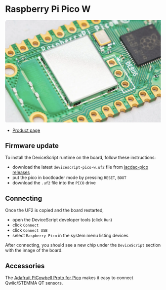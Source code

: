 # Raspberry Pi Pico W

![Adafruit board from the top](board.png)

-  [Product page](https://www.raspberrypi.com/products/raspberry-pi-pico/)

## Firmware update

To install the DeviceScript runtime on the board, follow these instructions:

-  download the latest `devicescript-pico-w.uf2` file from [jacdac-pico releases](https://github.com/microsoft/jacdac-pico/releases)
-  put the pico in bootloader mode by pressing `RESET`, `BOOT`
-  download the `.uf2` file into the `PICO` drive

## Connecting

Once the UF2 is copied and the board restarted,

-   open the DeviceScript developer tools (click `Run`)
-   click `Connect`
-   click `Connect USB`
-   select `Raspberry Pico` in the system menu listing devices

After connecting, you should see a new chip under the `DeviceScript` section with the image of the board.

## Accessories

The [Adafruit PiCowbell Proto for Pico](https://www.adafruit.com/product/5200) makes it easy to connect Qwiic/STEMMA QT sensors.
